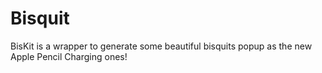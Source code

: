 # Bisquit 
BisKit is a wrapper to generate some beautiful bisquits popup as the new Apple Pencil Charging ones! 
